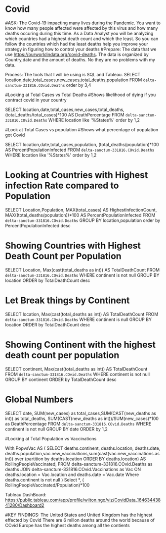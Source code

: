 # Covid
#ASK:
The Covid-19 impacting many lives during the Pandemic. You want to know how many people affected were affected by this virus and how many deaths occuring during this time. As a Data Analyst you will be analyzing which countries had a highest death count and which the least. So you can follow the countries which had the least deaths help you improve your strategy in figuring how to control your deaths
#Prepare:
The data that we use https://ourworldindata.org/covid-deaths. The data is organized by Country,date and the amount of deaths. No they are no problems with my data.

Process:
The tools that I will be using is SQL and Tableau.
SELECT location,date,total_cases,new_cases,total_deaths,population
FROM `delta-sanctum-331816.COvid.Deaths`
order by 3,4
 
 
#Looking at Total Cases vs Total Deaths
#Shows likelihood of dying if you contract covid in your country
 
SELECT location,date,total_cases,new_cases,total_deaths, (total_deaths/total_cases)*100 AS DeathPercentage
FROM `delta-sanctum-331816.COvid.Deaths`
WHERE location like '%States%'
order by 1,2

#Look at Total Cases vs population
#Shows what percentage of population got Covid
 
SELECT location,date,total_cases,population, (total_deaths/population)*100 AS PercentPopulationInfected
FROM `delta-sanctum-331816.COvid.Deaths`
WHERE location like '%States%'
order by 1,2
 
# Looking at Countries with Highest infection Rate compared to Population
SELECT Location,Population, MAX(total_cases) AS HighestInfectionCount, MAX((total_deaths/population))*100 AS PercentPopulationInfected
FROM `delta-sanctum-331816.COvid.Deaths`
GROUP BY location,population
order by PercentPopulationInfected desc

 
# Showing Countries with Highest Death Count per Population
SELECT Location, Max(cast(total_deaths as int)) AS TotalDeathCount
FROM `delta-sanctum-331816.COvid.Deaths`
WHERE continent is not null
GROUP BY location
ORDER by TotalDeathCount desc
 
# Let Break things by Continent
SELECT location, Max(cast(total_deaths as int)) AS TotalDeathCount
FROM `delta-sanctum-331816.COvid.Deaths`
WHERE continent is null
GROUP BY location
ORDER by TotalDeathCount desc

# Showing Continent with the highest death count per population
SELECT continent, Max(cast(total_deaths as int)) AS TotalDeathCount
FROM `delta-sanctum-331816.COvid.Deaths`
WHERE continent is not null
GROUP BY continent
ORDER by TotalDeathCount desc
 
# Global Numbers
SELECT date, SUM(new_cases) as total_cases,SUM(CAST(new_deaths as int)) as total_deaths, SUM(CAST(new_deaths as int))/SUM(new_cases)*100 as DeathPercentage
FROM `delta-sanctum-331816.COvid.Deaths`
WHERE continent is not null
GROUP BY date
ORDER by 1,2

#Looking at Total Population vs Vaccinations
 
With PopvsVac AS
(
SELECT deaths.continent, deaths.location, deaths.date, deaths.population,vac.new_vaccinations,sum(cast(vac.new_vaccinations as int)) over (partition by deaths.location ORDER BY deaths.location) AS RollingPeopleVaccinated,
FROM delta-sanctum-331816.COvid.Deaths as deaths
JOIN delta-sanctum-331816.COvid.Vaccinations as Vac
ON deaths.location = Vac.location
and deaths.date = Vac.date
Where deaths.continent is not null
)
Select *, ( RollingPeopleVaccinated/Population)*100

Tableau DashBoard:
https://public.tableau.com/app/profile/wilton.ngo/viz/CovidData_16463443841280/Dashboard2

#KEY FINDINGS:
The United States and United Kingdom has the highest effected by Covid
There are 6 millon deaths around the world because of COvid
Europe has the highest deaths among all the contients
